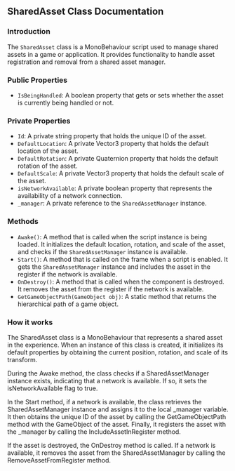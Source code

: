 ## SharedAsset Class Documentation

### Introduction
The `SharedAsset` class is a MonoBehaviour script used to manage shared assets in a game or application. It provides functionality to handle asset registration and removal from a shared asset manager.

### Public Properties
- `IsBeingHandled`: A boolean property that gets or sets whether the asset is currently being handled or not.

### Private Properties
- `Id`: A private string property that holds the unique ID of the asset.
- `DefaultLocation`: A private Vector3 property that holds the default location of the asset.
- `DefaultRotation`: A private Quaternion property that holds the default rotation of the asset.
- `DefaultScale`: A private Vector3 property that holds the default scale of the asset.
- `isNetworkAvailable`: A private boolean property that represents the availability of a network connection.
- `_manager`: A private reference to the `SharedAssetManager` instance.

### Methods
- `Awake()`: A method that is called when the script instance is being loaded. It initializes the default location, rotation, and scale of the asset, and checks if the `SharedAssetManager` instance is available.
- `Start()`: A method that is called on the frame when a script is enabled. It gets the `SharedAssetManager` instance and includes the asset in the register if the network is available.
- `OnDestroy()`: A method that is called when the component is destroyed. It removes the asset from the register if the network is available.
- `GetGameObjectPath(GameObject obj)`: A static method that returns the hierarchical path of a game object.

### How it works
The SharedAsset class is a MonoBehaviour that represents a shared asset in the experience. When an instance of this class is created, it initializes its default properties by obtaining the current position, rotation, and scale of its transform.

During the Awake method, the class checks if a SharedAssetManager instance exists, indicating that a network is available. If so, it sets the isNetworkAvailable flag to true.

In the Start method, if a network is available, the class retrieves the SharedAssetManager instance and assigns it to the local _manager variable. It then obtains the unique ID of the asset by calling the GetGameObjectPath method with the GameObject of the asset. Finally, it registers the asset with the _manager by calling the IncludeAssetInRegister method.

If the asset is destroyed, the OnDestroy method is called. If a network is available, it removes the asset from the SharedAssetManager by calling the RemoveAssetFromRegister method.
